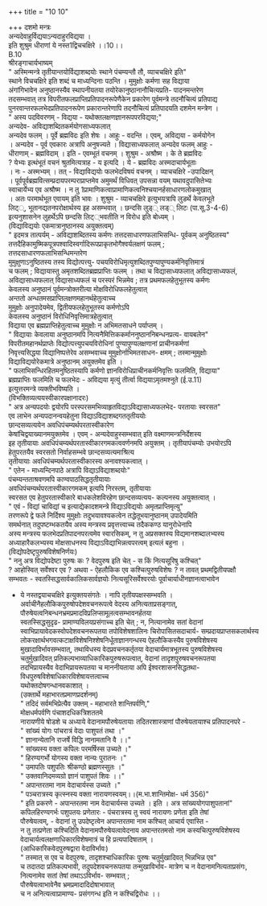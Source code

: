 +++
title = "10 10"

+++
दशमो मन्त्रः  
अन्यदेवाहुर्विद्ययाऽन्यदाहुरविद्यया ।  
इति शुश्रुम धीराणां ये नस्त1द्विचचक्षिरे ।।10।।  
B.10  
श्रीरङ्गाचार्यभाष्यम्  
" अस्मिन्मन्त्रे तृतीयान्तयोर्विद्याशब्दयोः स्थाने पंचम्यन्तौ तौ, व्याचचक्षिरे इति"  
स्थाने विचचक्षिरे इति शब्दं च माध्यन्दिनाः पठन्ति । मुमुक्षोः कर्मणा सह विद्याया  
अंगांगिभावेन अनुष्ठानस्यैव स्थापनीयतया तयोरेकानुष्ठानानौचित्यप्रति- पादनमन्तरेण  
तदसम्भवात् तत्र विपरीतफलप्राप्तिप्रतिपादनरूपेणैकेन प्रकारेण पूर्वमन्त्रे तदनौचित्यं प्रतिपाद्य  
पुनरवान्तरफलभेदप्रतिपादनरूपेण प्रकारान्तरेणापि तदनौचित्यं प्रतिपादयति दशमेन मन्त्रेण ।  
" अस्य पदविवरणम् - विद्यया - यथोक्तलक्षणज्ञानरूपपरविद्यया;"  
अन्यदेव- अविद्याशब्दितकर्मयोगसाध्यफलात्  
अन्यदेव फलम् । पूर्वे ब्रह्मविदः इति शेषः । आहुः - वदन्ति । एवम्, अविद्यया - कर्मयोगेन  
। अन्यदेव - पूर्व एवकारः अत्रापि अनुषज्यते । विद्यासाध्यफलात् अन्यदेव फलम् आहुः -  
धीराणाम् - ब्रह्मविदाम् । इति - एवम्भूतं वचनम् । शुश्रुम - अश्रौष्म । के ते ब्रह्मविदः  
? येभ्यः इत्थंभूतं वचनं श्रुतमित्यत्राह - य इत्यदि । ये - ब्रह्मविदः अस्मदाचार्यभूताः  
। नः - अस्मभ्यम् । तत् - विद्याविद्ययोः फलभेदविषयं वचनम् । व्याचचक्षिरे -उपादिक्षन्  
। पूर्वपूर्वब्रह्मवित्सम्प्रदायपरम्पराप्राप्तमेव अमुमर्थं विधिवत् उपसन्ना वयम् यथावदुपासितेभ्यः  
स्वाचार्येभ्य एव अश्रौष्म । न तु 1प्रामाणिकत्वाप्रामाणिकत्वनिश्चयानर्हसाधारणलोकमुखात्  
। अतः परमार्थभूत एवायम् इति भावः । शुश्रुम - व्याचचक्षिरे इत्युभयत्रापि लुडर्थे केवलभूते  
लिट््, भूतानद्यतनपरोक्षार्थस्य इह असम्भवात् । छन्दसि लुड्् लड्् लिटः (पा.सू.3-4-6)  
इत्यनुशासनेन लुहर्थेऽपि छन्दसि लिट््भवतीति न विरोध इति बोध्यम् ।  
(विद्याविद्ययोः एकमात्रानुष्ठानस्य अयुक्तत्वम्)  
" इदमत्र तात्पर्यम् - अविद्याशब्दितस्य कर्मणः तत्तदसाधारणफलाभिसन्धि- पूर्वकम् अनुष्ठितस्य"  
तत्तदैहिकामुष्मिकपूत्रपश्वादिस्वर्गादिरूपप्राकृतभोगैश्वर्यलक्षणं फलम् ;  
तत्तदसाधारणफलाभिसन्धिमन्तरेण  
मुमुक्षुणाऽनुष्ठितस्य तस्य विद्योत्पत्त्यु- पचयविरोधिमृत्युशब्दितपुण्यापुण्यकर्मनिवृत्तिमात्रं  
च फलम् ; विद्यायास्तु अमृतशब्दितब्रह्मप्राप्तिः फलम् । तथा च विद्यासाध्यफलात् अविद्यासाध्यफलं,  
अविद्यासाध्यफलात् विद्यासाध्यफलं च परस्परं भिन्नमेव ; तत्र प्रथमफलहेतुभूतस्य कर्मणः  
केवलस्य अनुष्ठानं पूर्वमन्त्रोक्तरीत्या मोक्षविरोधिफलहेतुत्वात्  
अन्ततो अन्धतमसप्राप्तिलक्षणमहानर्थहेतुत्वाच्च  
मुमुक्षोः अनुपादेयमेव, द्वितीयफलहेतुभूतस्य कर्मणोऽपि  
केवलस्य अनुष्ठानं विरोधिनिवृत्तिमात्रहेतुत्वात्  
विद्याया एव ब्रह्मप्राप्तिहेतुत्वाच्च मुमुक्षोः न अभिमतसाधने पर्याप्तम् ।  
" विद्यायाः केवलाया अनुष्ठानमपि नित्यनैमित्तिककर्माननुष्ठाननिबन्धनप्रत्य- वायबलेन"  
विपरीतमहानर्थप्राप्तेः विद्योत्पत्त्युपचयविरोधिनां पुण्यापुण्यलक्षणानां प्राचीनकर्मणां  
निवृत्त्यसिद्धया विद्यानिष्पत्तेरेव असम्भवाच्च मुमुक्षोर्नाभिमतसाधन- क्षमम् ; तस्मान्मुमुक्षोः  
विद्याविद्ययोरेकमात्रे अनुष्ठानम् अयुक्तमेव इति ।  
" फलाभिसन्धिरहितमनुष्ठितस्यापि कर्मणो ज्ञानविरोधिप्राचीनकर्मनिवृत्तिः फलमिति, विद्याया"  
ब्रह्मप्राप्तिः फलमिति च फलभेदः - अविद्यया मृत्युं तीर्त्वा विद्ययाऽमृतमश्नुते (ई.उ.11)  
इत्युत्तरमन्त्रे व्यक्तीभविष्यति ।  
(विभक्तिव्यत्ययस्वीकारपक्षानादरः)  
" अत्र अन्यपदयोः द्वयोरपि परस्परसमभिव्याहृतविद्याऽविद्यासाध्यफलभेद- परतायाः स्वरसत"  
एव लाभेन अन्यपदानन्वयहेतुना विद्याऽविद्याशब्दगततृतीययोः  
छान्दसव्यत्ययेन अवधिपंचम्यर्थपरतास्वीकारेण  
केषांचिद्वयाख्यानमयुक्तमेव । एवम् - अन्यदेवाहुस्सम्भवात् इति वक्ष्माणमन्त्रनिर्देशस्य  
इह तृतीयायाः अवधिपंचम्यर्थपरतास्वीकारगमकत्ववर्णनमपि अयुक्तम् । तृतीयापंचम्योः उभयोरऽपि  
हेतुपरतयैव स्वरसतो निर्वाहसम्भवे छान्दसव्यत्यमाश्रित्य  
तृतीयायाः अवधिपंचम्यर्थपरतास्वीकारस्य अनावश्यकत्वात् ।  
" एतेन - माध्यन्दिनपाठे अत्रापि विद्याऽविद्याशब्दयोः"  
पंचम्यन्तताश्रवणमपि काण्वपाठसिद्धतृतीयायाः  
अवधिपंचम्यर्थपरतास्वीकारगमकम् इत्यपि निरस्तम्, तृतीयायाः  
स्वरसत एव हेतुपरतास्वीकारे बाधकलेशविरहेण छान्दसव्यत्यय- कल्पनस्य अयुक्तत्वात् ।  
" एवं - विद्यां चाविद्यां च इत्याद्येकादशमन्त्रे विद्याऽविद्ययोः अमृतप्राप्तिमृत्यु"  
तरणरूपे द्वे फले निर्दिश्य मुमुक्षोः तदुभयावश्यकत्वेन तद्धेतूभयानुष्ठानम् उपादेयमिति  
समर्थनात् तदुपष्टम्भकतयैव अस्य मन्त्रस्य प्रवृत्तत्त्वाच्च तदैककण्ठ यानुरोधेनापि  
अस्य मन्त्रस्य फलभेदप्रतिपादनपरत्वमेव स्वारसिकम्, न तु अप्रसक्तस्य विद्यमानशब्दालभ्यस्य  
अध्याहारैकलभ्यस्य मोक्षसाधनस्य विद्याऽविद्याभिन्नत्वपरत्वम् इत्यलं बहुना ।  
(विद्योपदेष्टृपुरुषविशेषनिर्णयः)  
" ननु अत्र विद्योपदेष्टा पुरुषः कः ? वेदपुरुष इति चेत् - स किं नित्यसूरिषु कश्चित्"  
? आहोस्वित् सर्वेश्वर एव ? अथवा - ऐहलौकिक एव कश्चित्पुरुषविशेषः ? न तावत् प्रथमद्वितीयपक्षौ  
सम्भवतः - स्वतस्सिद्धसार्वकालिकसार्वज्ञयोः नित्यसूरिसर्वेश्वरयोः पूर्वाचार्याधीनज्ञानत्वाभावेन  
- ये नस्तद्वयाचचक्षिरे इत्युक्तयसंगतेः । नापि तृतीयपक्षस्सम्भवति ।  
अर्वाचीनैहलौकिकपुरुषोपदेशवचनरूपत्वे वेदस्य अनित्यताप्रसङ्गात्,  
पौरुषेयत्वनिबन्धनभ्रमप्रमादविप्रलिप्सामूलत्वसम्भावनर्हतया  
स्वतस्सिद्धसुदृढ- प्रामाण्यविलयप्रसंगाच्च इति चेत् ; न, नित्यानामेव सतां वेदानां  
स्वाभिप्रायावेदकस्वोपदेशवचनरूपतया तपोविशेषशालिनः चिरोपासितसदाचार्य- सम्प्रदायप्राप्तसकलार्थस्य  
लोकरक्षार्थभगवत्कटाक्षविशेषनिश्शेषनिर्धूताज्ञानगन्धस्य ऐहलौकिकस्यैव पुरुषविशेषस्य  
मुखादाविर्भावसम्भवात्, तथाविधस्य वेदप्रवचनकर्तृतया वेदाचार्यमात्रभूतस्य पुरुषविशेषस्य  
चतुर्मुखादिवत् प्रतिकल्पभाव्याधिकारिकपुरुषरूपत्वात्, वेदानां तादृशपुरुषवचनरूपतया  
तदभिप्रायस्यैव वेदाभिप्रायरूपतया च माननीयताया अपि ईश्वरशासनसिद्धतथा-  
विधपुरुषविशेषाधिकारविशेषायत्तत्वाच्च  
यथोक्तदोषगन्धानवकाशात् ।  
(उक्तार्थे महाभारतप्रमाणप्रदर्शनम्)  
" तदिदं सर्वमभिप्रेत्यैव उक्तम् - महाभारते शान्तिपर्वणि,"  
मोक्षधर्मपर्वणि पंचाशदधिकत्रिशततमे  
नारायणीये षोडशे च अध्याये वेदानामपौरुषेयतायाः तदितरशास्त्राणां पौरुषेयतायाश्च प्रतिपादनपरे -  
" सांख्यं योगः पांचरात्रं वेदाः पाशुपतं तथा ।"  
" ज्ञानान्येतानि राजर्षे विद्धि नानामतानि वै ।।"  
" सांख्यस्य वक्ता कपिलः परमर्षिस्स उच्यते ।"  
" हिरण्यगर्भो योगस्य वक्ता नान्यः पुरातनः ।"  
" उमापतिः पशुपतिः श्रीकण्ठो ब्रह्मणस्सुतः ।"  
" उक्तवानिदमव्यग्रो ज्ञानं पाशुपतं शिवः ।।"  
" अपान्तरतमा नाम वेदाचार्यस्स उच्यते ।"  
" पञ्चरात्रस्य कृत्स्नस्य वक्ता नारायणस्वयम्।।(म.भा.शान्तिमोक्ष- धर्म 356)"  
" इति प्रकरणे - अपान्तरतमा नाम वेदाचार्यस्स उच्यते । इति । अत्र सांख्ययोगपाशुपतानां"  
कपिलहिरण्यगर्भः पशुपतयः प्रणेतारः - पंचरात्रस्य तु स्वयं नारायणः प्रणेता इति तेषां  
पौरुषेयत्वम्, - वेदानां तु उपदेष्टृत्वेन अपान्तरतमा नाम कश्चित् आचार्य एवास्ति -  
न तु तत्प्रणेता कश्चिदिति वेदानामपौरुषेयत्वावेदनाय अपान्तरतमसो नाम कस्यचित्पुरुषविशेषस्य  
वेदाचार्यत्वलक्षणाधिकारविशेषमात्रं च हि प्रत्यपादिषाताम् ।  
(आधिकारिकवेदपुरुषद्वारा वेदाविर्भावः)  
" तस्मात् स एव च वेदपुरुषः, तादृशश्चाधिकारिकः पुरुषः चतुर्मुखादिवत् भिन्नभिन्न एव"  
च तदातदा प्रतिकल्पभावी, तदुपदेशवचनरूपतया तन्मुखाविर्भाव- मात्रेण च न वेदानामनित्यताप्रसंगः,  
नित्यनामेव सतां तेषां तथाऽऽविर्भाव- सम्भवात् ;  
पौरुषेयत्वाभावेनैव भ्रमप्रमादादिदोषाभावात्  
च न अनित्यत्वाप्रामाण्य- प्रसंगगन्ध इति न कश्चिद्विरोधः ।।